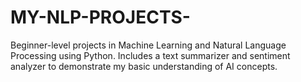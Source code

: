 # MY-NLP-PROJECTS-
Beginner-level projects in Machine Learning and Natural Language Processing using Python. Includes a text summarizer and sentiment analyzer to demonstrate my basic understanding of AI concepts.
